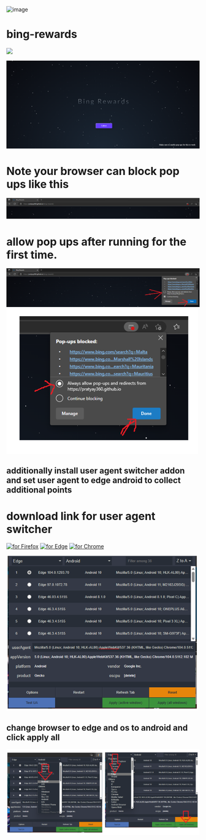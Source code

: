 ![image](https://github.com/microsoft-farmer/bing-rewards/assets/61408566/96fe81e3-1042-4c38-9504-cd2acc0d3fa8)

# bing-rewards

<a href="https://bing-rewards.pages.dev/" target="_blank"><img src="https://agrilyze.ca/wp-content/uploads/2020/05/visit-website-button.png" width="200"  target="_blank"></a> 

<img src="asset/image.png"/>


# Note your browser can block pop ups like this 
<img src="asset/1.png"/>


# allow pop ups after running for the first time.

<img src="asset/2.png"/>
<img src="asset/3.png" width="500"/>

## additionally install user agent switcher addon and set user agent to edge android to collect additional points

# download link for user agent switcher
[<img src="https://blog.mozilla.org/addons/files/2020/04/get-the-addon-fx-apr-2020.svg" alt="for Firefox" height="60px">](https://addons.mozilla.org/en-US/firefox/addon/user-agent-string-switcher/) [<img src="https://docs.clearurls.xyz/1.22.0/assets/img/MEA-button.png" alt="for Edge" height="60px">](https://microsoftedge.microsoft.com/addons/detail/useragent-switcher-and-m/cnjkedgepfdpdbnepgmajmmjdjkjnifa) [<img src="https://storage.googleapis.com/chrome-gcs-uploader.appspot.com/image/WlD8wC6g8khYWPJUsQceQkhXSlv1/HRs9MPufa1J1h5glNhut.png" alt="for Chrome" height="60px">](https://chrome.google.com/webstore/detail/user-agent-switcher-and-m/bhchdcejhohfmigjafbampogmaanbfkg)


<img src="asset/4.png" width="500"/>

## change browser to edge and os to android and click apply all

<img src="asset/5.png" width="700"/>
